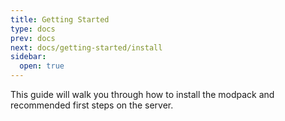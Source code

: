 ```yaml
---
title: Getting Started
type: docs
prev: docs
next: docs/getting-started/install
sidebar:
  open: true
---
```


This guide will walk you through how to install the modpack and recommended first steps on the server.
